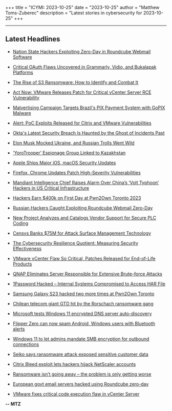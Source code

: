+++
title = "ICYMI: 2023-10-25"
date = "2023-10-25"
author = "Matthew Toms-Zuberec"
description = "Latest stories in cybersecurity for 2023-10-25"
+++

---------------------------------------------------------------------------
## Latest Headlines
- [Nation State Hackers Exploiting Zero-Day in Roundcube Webmail Software](https://thehackernews.com/2023/10/nation-state-hackers-exploiting-zero.html)

- [Critical OAuth Flaws Uncovered in Grammarly, Vidio, and Bukalapak Platforms](https://thehackernews.com/2023/10/critical-oauth-flaws-uncovered-in.html)

- [The Rise of S3 Ransomware: How to Identify and Combat It](https://thehackernews.com/2023/10/the-rise-of-s3-ransomware-how-to.html)

- [Act Now: VMware Releases Patch for Critical vCenter Server RCE Vulnerability](https://thehackernews.com/2023/10/act-now-vmware-releases-patch-for.html)

- [Malvertising Campaign Targets Brazil's PIX Payment System with GoPIX Malware](https://thehackernews.com/2023/10/malvertising-campaign-targets-brazils.html)

- [Alert: PoC Exploits Released for Citrix and VMware Vulnerabilities](https://thehackernews.com/2023/10/alert-poc-exploits-released-for-citrix.html)

- [Okta's Latest Security Breach Is Haunted by the Ghost of Incidents Past](https://www.wired.com/story/okta-support-system-breach-disclosure/)

- [Elon Musk Mocked Ukraine, and Russian Trolls Went Wild](https://www.wired.com/story/elon-musk-mocked-ukraine-russian-trolls-went-wild/)

- [‘YoroTrooper’ Espionage Group Linked to Kazakhstan](https://www.securityweek.com/yorotrooper-espionage-group-linked-to-kazakhstan/)

- [Apple Ships Major iOS, macOS Security Updates](https://www.securityweek.com/apple-ships-major-ios-macos-security-updates/)

- [Firefox, Chrome Updates Patch High-Severity Vulnerabilities](https://www.securityweek.com/firefox-chrome-updates-patch-high-severity-vulnerabilities/)

- [Mandiant Intelligence Chief Raises Alarm Over China’s ‘Volt Typhoon’ Hackers in US Critical Infrastructure](https://www.securityweek.com/mandiant-intelligence-chief-raises-alarm-over-chinas-volt-typhoon-hackers-in-us-critical-infrastructure/)

- [Hackers Earn $400k on First Day at Pwn2Own Toronto 2023](https://www.securityweek.com/hackers-earn-400k-on-first-day-at-pwn2own-toronto-2023/)

- [Russian Hackers Caught Exploiting Roundcube Webmail Zero-Day](https://www.securityweek.com/russian-hackers-caught-exploiting-roundcube-webmail-zero-day/)

- [New Project Analyzes and Catalogs Vendor Support for Secure PLC Coding](https://www.securityweek.com/new-project-analyzes-and-catalogs-vendor-support-for-secure-plc-coding/)

- [Censys Banks $75M for Attack Surface Management Technology](https://www.securityweek.com/censys-banks-75m-for-attack-surface-management-technology/)

- [The Cybersecurity Resilience Quotient: Measuring Security Effectiveness](https://www.securityweek.com/the-cybersecurity-resilience-quotient-measuring-security-effectiveness/)

- [VMware vCenter Flaw So Critical, Patches Released for End-of-Life Products](https://www.securityweek.com/vmware-vcenter-flaw-so-critical-patches-released-for-end-of-life-products/)

- [QNAP Eliminates Server Responsible for Extensive Brute-force Attacks](https://cybersecuritynews.com/qnap-server-brute-force-attack/)

- [1Password Hacked – Internal Systems Compromised to Access HAR File](https://cybersecuritynews.com/1password-hacked/)

- [Samsung Galaxy S23 hacked two more times at Pwn2Own Toronto](https://www.bleepingcomputer.com/news/security/samsung-galaxy-s23-hacked-two-more-times-at-pwn2own-toronto/)

- [Chilean telecom giant GTD hit by the Rorschach ransomware gang](https://www.bleepingcomputer.com/news/security/chilean-telecom-giant-gtd-hit-by-the-rorschach-ransomware-gang/)

- [Microsoft tests Windows 11 encrypted DNS server auto-discovery](https://www.bleepingcomputer.com/news/microsoft/microsoft-tests-windows-11-encrypted-dns-server-auto-discovery/)

- [Flipper Zero can now spam Android, Windows users with Bluetooth alerts](https://www.bleepingcomputer.com/news/security/flipper-zero-can-now-spam-android-windows-users-with-bluetooth-alerts/)

- [Windows 11 to let admins mandate SMB encryption for outbound connections](https://www.bleepingcomputer.com/news/microsoft/windows-11-to-let-admins-mandate-smb-encryption-for-outbound-connections/)

- [Seiko says ransomware attack exposed sensitive customer data](https://www.bleepingcomputer.com/news/security/seiko-says-ransomware-attack-exposed-sensitive-customer-data/)

- [Citrix Bleed exploit lets hackers hijack NetScaler accounts](https://www.bleepingcomputer.com/news/security/citrix-bleed-exploit-lets-hackers-hijack-netscaler-accounts/)

- [Ransomware isn’t going away – the problem is only getting worse](https://www.bleepingcomputer.com/news/security/ransomware-isnt-going-away-the-problem-is-only-getting-worse/)

- [European govt email servers hacked using Roundcube zero-day](https://www.bleepingcomputer.com/news/security/european-govt-email-servers-hacked-using-roundcube-zero-day/)

- [VMware fixes critical code execution flaw in vCenter Server](https://www.bleepingcomputer.com/news/security/vmware-fixes-critical-code-execution-flaw-in-vcenter-server/)

**-- MTZ**